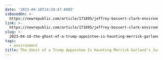 ```yaml
---
date: '2023-04-18T14:24:47.000Z'
isBasedOn: >-
  https://newrepublic.com/article/171895/jeffrey-bossert-clark-environment-garland
link: >-
  https://newrepublic.com/article/171895/jeffrey-bossert-clark-environment-garland
slug: >-
  2023-04-18-the-ghost-of-a-trump-appointee-is-haunting-merrick-garlands-justice-depart
tags:
  - environment
title: The Ghost of a Trump Appointee Is Haunting Merrick Garland’s Justice Depart
---
```


